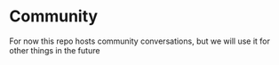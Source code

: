 # Community

For now this repo hosts community conversations, but we will use it for other things in the future

